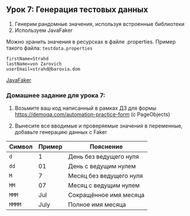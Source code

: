 ## Урок 7: Генерация тестовых данных

1. Генерим рандомные значения, используя встроенные библиотеки
2. Используем JavaFaker

Можно хранить значения в ресурсках в файле .properties. Пример такого файла: `testdata.properties`
```
firstName=Strahd
lastName=von Zarovich
userEmail=strahd@barovia.dom
```

[JavaFaker](https://github.com/DiUS/java-faker)

### Домашнее задание для урока 7:
1. Возьмите ваш код написанный в рамках ДЗ для формы https://demoqa.com/automation-practice-form (c PageObjects)

2. Вынесите все вводимые и проверяемые значения в переменные, добавьте генерацию данных с Faker

| Символ | Пример | Пояснение               |
| ------ | ------ | ----------------------- |
| `d`    | 1      | День без ведущего нуля  |
| `dd`   | 01     | День с ведущим нулем    |
| `M`    | 7      | Месяц без ведущего нуля |
| `MM`   | 07     | Месяц с ведущим нулем   |
| `MMM`  | Jul    | Сокращённое имя месяца  |
| `MMMM` | July   | Полное имя месяца       |
